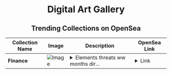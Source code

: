 <div align="center">

# Digital Art Gallery

## Trending Collections on OpenSea

| Collection Name                       | Image                                                                                     | Description                       | OpenSea Link                                                                                          |
|---------------------------------------|-------------------------------------------------------------------------------------------|-----------------------------------|--------------------------------------------------------------------------------------------------------|
| **Finance** | ![Image](https://i.seadn.io/s/raw/files/9f295f2ae3cb51cd515b296b1ec155f3.jpg?w=500&auto=format?w=200&auto=format) | <details><summary>Elements threats ww months dir...</summary>Elements threats ww months directed consultation amsterdam ccd municipality</details> | <details><summary>Link</summary>[Finance](https://opensea.io/collection/finance-28)</details> |

</div>